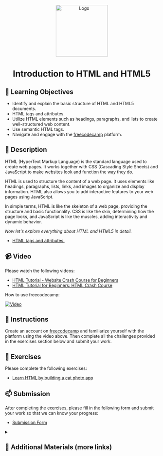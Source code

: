 <div align="center">
    <img src="../images/html5.jpg" alt="Logo" height="170" align="center">
    <h1 align="center">Introduction to HTML and HTML5</h1>
</div>

## 🎯 Learning Objectives
- Identify and explain the basic structure of HTML and HTML5 documents.
- HTML tags and attributes.
- Utilize HTML elements such as headings, paragraphs, and lists to create well-structured web content.
- Use semantic HTML tags.
- Navigate and engage with the [freecodecamp](https://www.freecodecamp.org) platform.

## 📝 Description
HTML (HyperText Markup Language) is the standard language used to create web pages. It works together with CSS (Cascading Style Sheets) and JavaScript to make websites look and function the way they do.

HTML is used to structure the content of a web page. It uses elements like headings, paragraphs, lists, links, and images to organize and display information. HTML also allows you to add interactive features to your web pages using JavaScript.

In simple terms, HTML is like the skeleton of a web page, providing the structure and basic functionality. CSS is like the skin, determining how the page looks, and JavaScript is like the muscles, adding interactivity and dynamic behavior.

_Now let's explore everything about HTML and HTML5 in detail._

- [HTML tags and attributes.](./html-tags-and-attributes.md)

## 📹 Video
Please watch the following videos:

- [HTML Tutorial - Website Crash Course for Beginners](https://www.youtube.com/watch?v=916GWv2Qs08)
- [HTML Tutorial for Beginners: HTML Crash Course](https://www.youtube.com/watch?v=qz0aGYrrlhU) 
    
How to use freecodecamp:

[![Video](https://img.youtube.com/vi/9DCpQG1KVGk/0.jpg)](https://www.youtube.com/watch?v=9DCpQG1KVGk)


## 🔧 Instructions
Create an account on [freecodecamp](https://www.freecodecamp.org) and familiarize yourself with the platform using the video above. Then complete all the challenges provided in the exercises section below and submit your work.

## 🚀 Exercises
Please complete the following exercises:

- [Learn HTML by building a cat photo app](https://www.freecodecamp.org/learn/2022/responsive-web-design/learn-html-by-building-a-cat-photo-app/step-1)

## 📫 Submission
After completing the exercises, please fill in the following form and submit your work so that we can know your progress:

- [Submission Form](https://airtable.com/shrTKszJIyALWIPnb)

<details>
    <summary>
        <h2>📌 Additional Materials (more links)</h2>
    </summary>
    <hr style="height:1px;border-width:0;color:gray;background-color:dark">
    <i>
        These are all optional, but if you're interested in exploring this topic further, here are some resources to help you.
    </i>

<br>
    <ul>
        <li><a href="https://www.youtube.com/watch?v=UB1O30fR-EE">HTML Full Course - Build a Website Tutorial</a></li>
        <li><a href="https://www.youtube.com/watch?v=8gNrZ4lAnAw">HTML Tutorial for Beginners: HTML Crash Course [2021]</a></li>
    </ul>
</details>
